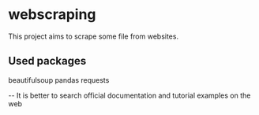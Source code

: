 # webscraping

This project aims to scrape some file from websites.

## Used packages

beautifulsoup
pandas
requests

-- It is better to search official documentation and tutorial examples on the web
